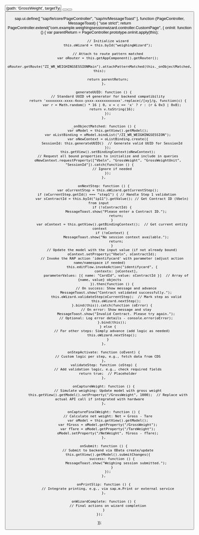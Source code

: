 <!-- Step 3: Initiate Weighing (Gross Weight) -->
<WizardStep id="step3" title="Weighing" validated="false">
  <Input id="ip2" value="{path: 'GrossWeight', targetType: 'any'}" description="{path: 'GrossWeightUnit', targetType: 'any'}" />
  <!-- Use Fiori Elements Building Block for quantity if needed: <macros:Field definition="{path: 'GrossWeight'}" /> -->
  <Button id="btn3" text="Capture Weight" press="onCaptureWeight" />
</WizardStep> 

<!-- Step 4: Receive Weighing Slip (Printing) -->
<WizardStep id="step6" title="Complete and Print" validated="false">
  <Text id="tx1" text="Session Summary: {path: 'SessionId', targetType: 'any'}" />
  <Button id="btn6" text="Print Slip" press="onPrintSlip" />
  <Button id="btn7" text="Submit" press="onSubmit" />
</WizardStep>



sap.ui.define([
    "sap/fe/core/PageController",
    "sap/m/MessageToast"
], function (PageController, MessageToast) {
    "use strict";
    return PageController.extend("com.example.weighingsessionwizard.controller.CustomPage", {
        onInit: function () {
            var parentReturn = PageController.prototype.onInit.apply(this);

            // Initialize wizard
            this.oWizard = this.byId("weighingWizard");

            // Attach to route pattern matched
            var oRouter = this.getAppComponent().getRouter();
            oRouter.getRoute("ZI_WR_WEIGHINGSESSIONMain").attachPatternMatched(this._onObjectMatched, this);

            return parentReturn;
        },

        generateUUID: function () {
            // Standard UUID v4 generator for backend compatibility
            return 'xxxxxxxx-xxxx-4xxx-yxxx-xxxxxxxxxxxx'.replace(/[xy]/g, function(c) {
                var r = Math.random() * 16 | 0, v = c == 'x' ? r : (r & 0x3 | 0x8);
                return v.toString(16);
            });
        },

        _onObjectMatched: function () {
            var oModel = this.getView().getModel();
            var oListBinding = oModel.bindList("/ZI_WR_WEIGHINGSESSION");
            var oNewContext = oListBinding.create({
                SessionId: this.generateUUID()  // Generate valid UUID for SessionId
            });
            this.getView().setBindingContext(oNewContext);
            // Request all bound properties to initialize and include in queries
            oNewContext.requestProperty(["Vbeln", "GrossWeight", "GrossWeightUnit", "SessionId"]).catch(function () {
                // Ignore if needed
            });
        },

        onNextStep: function () {
            var oCurrentStep = this.oWizard.getCurrentStep();
            if (oCurrentStep.getId() === "step1") { // Handle Step 1 validation 
                var sContractId = this.byId("ip11").getValue(); // Get Contract ID (Vbeln) from input 
                if (!sContractId) {
                    MessageToast.show("Please enter a Contract ID.");
                    return;
                }
                var oContext = this.getView().getBindingContext();  // Get current entity context
                if (!oContext) {
                    MessageToast.show("No session context available.");
                    return;
                }
                // Update the model with the input value (if not already bound)
                oContext.setProperty("Vbeln", sContractId);
                // Invoke the RAP action 'identifycard' with parameter (adjust action name/namespace if needed)
                this.editFlow.invokeAction("identifycard", {
                    contexts: [oContext],
                    parameterValues: [{ name: "CardId", value: sContractId }]  // Array of {name, value} objects
                }).then(function () {
                    // On success: Show message and advance
                    MessageToast.show("Contract validated successfully.");
                    this.oWizard.validateStep(oCurrentStep);  // Mark step as valid
                    this.oWizard.nextStep();
                }.bind(this)).catch(function (oError) {
                    // On error: Show message and stay
                    MessageToast.show("Invalid Contract. Please try again.");
                    // Optional: Log error details - console.error(oError);
                }.bind(this));
            } else {
                // For other steps: Simply advance (add logic as needed)
                this.oWizard.nextStep();
            }
        },

        onStepActivate: function (oEvent) {
            // Custom logic per step, e.g., fetch data from CDS
        },
        validateStep: function (oStep) {
            // Add validation logic, e.g., check required fields
            return true;  // Placeholder
        },

        onCaptureWeight: function () {
            // Simulate weighing: Update model with gross weight
            this.getView().getModel().setProperty("/GrossWeight", 1000);  // Replace with actual API call if integrated with hardware
        },

        onCaptureFinalWeight: function () {
            // Calculate net weight: Net = Gross - Tare
            var oModel = this.getView().getModel();
            var fGross = oModel.getProperty("/GrossWeight");
            var fTare = oModel.getProperty("/TareWeight");
            oModel.setProperty("/NetWeight", fGross - fTare);
        },

        onSubmit: function () {
            // Submit to backend via OData create/update
            this.getView().getModel().submitChanges({
                success: function () {
                    MessageToast.show("Weighing session submitted.");
                }
            });
        },

        onPrintSlip: function () {
            // Integrate printing, e.g., via sap.m.Print or external service
        },

        onWizardComplete: function () {
            // Final actions on wizard completion
        }
    });
});

